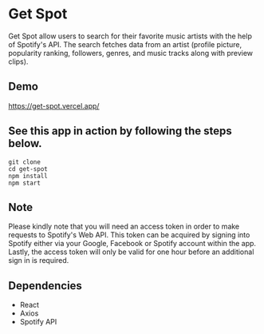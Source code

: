 # Get Spot

Get Spot allow users to search for their favorite music artists with the help of Spotify's API. The search fetches data from an artist (profile picture, popularity ranking, followers, genres, and music tracks along with preview clips).

## Demo
https://get-spot.vercel.app/

## See this app in action by following the steps below.
```
git clone 
cd get-spot
npm install
npm start
```

## Note

Please kindly note that you will need an access token in order to make requests to Spotify's Web API. This token can be acquired by signing into Spotify either via your Google, Facebook or Spotify account within the app. Lastly, the access token will only be valid for one hour before an additional sign in is required.

## Dependencies

- React
- Axios
- Spotify API